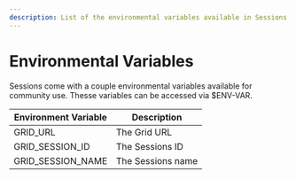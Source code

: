 ```yaml
---
description: List of the environmental variables available in Sessions
---
```


# Environmental Variables
Sessions come with a couple environmental variables available for community use. Thesse variables can be accessed via $ENV-VAR.

| Environment Variable | Description|
| -------------------- | -----------|
| GRID_URL| The Grid URL|
| GRID_SESSION_ID | The Sessions ID|
| GRID_SESSION_NAME | The Sessions name|
